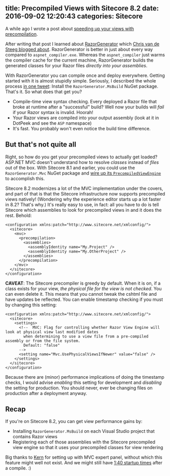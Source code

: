 title: Precompiled Views with Sitecore 8.2
date: 2016-09-02 12:20:43
categories: Sitecore
---

A while ago I wrote a post about [speeding up your views with precompilation](/index.php/2016/01/Benchmark-Show-Precompilation/).

After writing that post I learned about [RazorGenerator](https://github.com/RazorGenerator/RazorGenerator) which [Chris van de Steeg blogged about](http://www.chrisvandesteeg.nl/2010/11/22/embedding-pre-compiled-razor-views-in-your-dll/). RazorGenerator is better in just about every way compared to `aspnet_compiler.exe`. Whereas the `aspnet_compiler` just warms the compiler cache for the current machine, RazorGenerator builds the generated classes for your Razor files _directly into your assemblies_.

With RazorGenerator you can compile once and deploy everywhere. Getting started with it is almost stupidly simple. Seriously, I described the whole process [in one tweet](https://twitter.com/kamsar/status/684823059082027008): Install the `RazorGenerator.MsBuild` NuGet package. That's it. So what does that get you?

* Compile-time view syntax checking. Every deployed a Razor file that broke at runtime after a "successful" build? Well now your builds will _fail_ if your Razor syntax is invalid. Hoorah!
* Your Razor views are compiled into your output assembly (look at it in DotPeek and see the `ASP` namespace)
* It's fast. You probably won't even notice the build time difference.

## But that's not quite all

Right, so how do you get your precompiled views to actually get loaded? ASP.NET MVC doesn't understand how to resolve _classes_ instead of _files_ out of the box. With Sitecore 8.1 and earlier, you could use the `RazorGenerator.Mvc` NuGet package and [wire up its `PrecompiledViewEngine`](https://github.com/RazorGenerator/RazorGenerator/wiki/Using-RazorGenerator.Mvc) to accomplish this.

Sitecore 8.2 modernizes a lot of the MVC implementation under the covers, and part of that is that the Sitecore infrastructure now supports precompiled views natively! (Wondering why the experience editor starts up a lot faster in 8.2? That's why.) It's really easy to use, in fact: all you have to do is tell Sitecore which assemblies to look for precompiled views in and it does the rest. Behold:

	<configuration xmlns:patch="http://www.sitecore.net/xmlconfig/">
	  <sitecore>
	    <mvc>
	      <precompilation>
	        <assemblies>
	          <assemblyIdentity name="My.Project" />
	          <assemblyIdentity name="My.OtherProject" />
	        </assemblies>
	      </precompilation>
	    </mvc>
	  </sitecore>
	</configuration>

**CAVEAT**: The Sitecore precompiler is greedy by default. When it is on, if a class exists for your view, _the physical file for the view is not checked_. You can even delete it. This means that you cannot tweak the cshtml file and have updates be reflected. You can enable timestamp checking if you must by changing this setting:

	<configuration xmlns:patch="http://www.sitecore.net/xmlconfig/">
	  <sitecore>
	    <settings>
		  <!--  MVC: Flag for controlling whether Razor View Engine will look at physical view last modified dates 
            when determining to use a view file from a pre-compiled assembly or from the file system.
            Default: "false"
      	  -->
      	  <setting name="Mvc.UsePhysicalViewsIfNewer" value="false" />
      	</settings>
      </sitecore>
    </configuration>

Because there are (minor) performance implications of doing the timestamp checks, I would advise _enabling_ this setting for development and _disabling_ the setting for production. You should never, ever be changing files on production after a deployment anyway.

## Recap

If you're on Sitecore 8.2, you can get view performance gains by:
* Installing `RazorGenerator.MsBuild` on each Visual Studio project that contains Razor views
* Registering each of those assemblies with the Sitecore precompiled view engine so that it uses your precompiled classes for view rendering


Big thanks to [Kern](https://twitter.com/herskinduk) for setting up with MVC expert panel, without which this feature might well not exist. And we might still have [1:40 startup times](http://kamsar.net/index.php/2015/02/sitecore-8-experience-editor-performance-optimization/) after a compile. :)